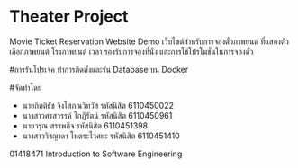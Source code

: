 # Theater Project

Movie Ticket Reservation Website Demo
เว็บไซต์สำหรับการจองตั๋วภาพยนต์ ที่แสดงตัวเลือกภาพยนต์ โรงภาพยนต์ เวลา รองรับการจองที่นั่ง และการใช้โปรโมชั่นในการจองตั๋ว


#การรันโปรเจค
ทำการติดตั้งและรัน Database บน Docker

#จัดทำโดย
- นายกิตติธัช จึงโสภณวิทวัส รหัสนิสิต 6110450022
- นางสาวศรสวรรค์ โกฏิรัตน์ รหัสนิสิต 6110450961
- นายวรุณ สรรพกิจ รหัสนิสิต 6110451398
- นางสาววิชญาดา โหตระไวศยะ รหัสนิสิต 6110451410

01418471 Introduction to Software Engineering
